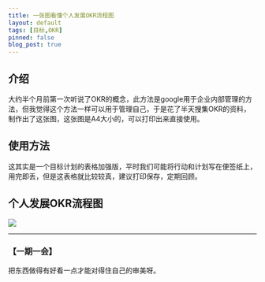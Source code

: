 ```yaml
---
title: 一张图看懂个人发展OKR流程图
layout: default
tags: [目标,OKR]
pinned: false
blog_post: true
---
```



## 介绍

大约半个月前第一次听说了OKR的概念，此方法是google用于企业内部管理的方法，但我觉得这个方法一样可以用于管理自己，于是花了半天搜集OKR的资料，制作出了这张图，这张图是A4大小的，可以打印出来直接使用。

## 使用方法

这其实是一个目标计划的表格加强版，平时我们可能将行动和计划写在便签纸上，用完即丢，但是这表格就比较较真，建议打印保存，定期回顾。


## 个人发展OKR流程图


![](http://openmindclub.qiniudn.com/cnfeat/image/OKR.jpg)


---

### **【一期一会】**

把东西做得有好看一点才能对得住自己的审美呀。





